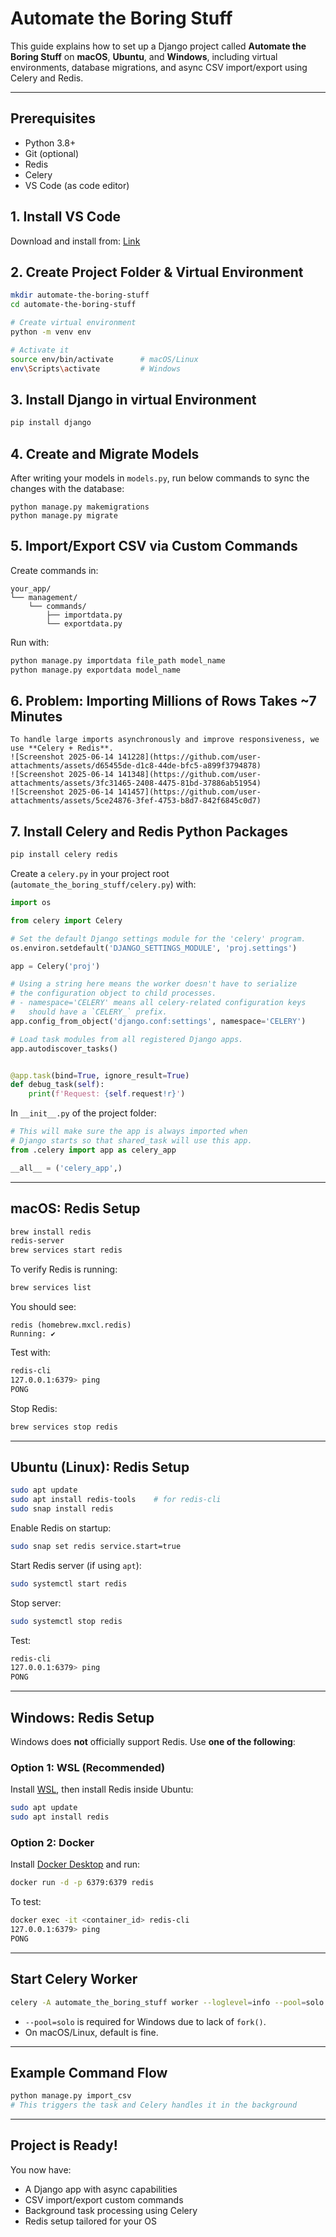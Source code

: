 # Automate the Boring Stuff

This guide explains how to set up a Django project called **Automate the Boring Stuff** on **macOS**, **Ubuntu**, and **Windows**, including virtual environments, database migrations, and async CSV import/export using Celery and Redis.

---

## Prerequisites

- Python 3.8+
- Git (optional)
- Redis
- Celery
- VS Code (as code editor)

## 1. Install VS Code

Download and install from: [Link](https://code.visualstudio.com/download)

## 2. Create Project Folder & Virtual Environment

```bash
mkdir automate-the-boring-stuff
cd automate-the-boring-stuff

# Create virtual environment
python -m venv env

# Activate it
source env/bin/activate      # macOS/Linux
env\Scripts\activate         # Windows
```

## 3. Install Django in virtual Environment

```bash
pip install django
```

## 4. Create and Migrate Models

After writing your models in `models.py`, run below commands to sync the changes with the database:

```
python manage.py makemigrations
python manage.py migrate
```

## 5. Import/Export CSV via Custom Commands

Create commands in:

```
your_app/
└── management/
    └── commands/
        ├── importdata.py
        └── exportdata.py
```

Run with:

```bash
python manage.py importdata file_path model_name
python manage.py exportdata model_name
```

## 6. Problem: Importing Millions of Rows Takes ~7 Minutes

```
To handle large imports asynchronously and improve responsiveness, we use **Celery + Redis**.
![Screenshot 2025-06-14 141228](https://github.com/user-attachments/assets/d65455de-d1c8-44de-bfc5-a899f3794878)
![Screenshot 2025-06-14 141348](https://github.com/user-attachments/assets/3fc31465-2408-4475-81bd-37886ab51954)
![Screenshot 2025-06-14 141457](https://github.com/user-attachments/assets/5ce24876-3fef-4753-b8d7-842f6845c0d7)
```

## 7. Install Celery and Redis Python Packages

```bash
pip install celery redis
```

Create a `celery.py` in your project root (`automate_the_boring_stuff/celery.py`) with:

```python
import os

from celery import Celery

# Set the default Django settings module for the 'celery' program.
os.environ.setdefault('DJANGO_SETTINGS_MODULE', 'proj.settings')

app = Celery('proj')

# Using a string here means the worker doesn't have to serialize
# the configuration object to child processes.
# - namespace='CELERY' means all celery-related configuration keys
#   should have a `CELERY_` prefix.
app.config_from_object('django.conf:settings', namespace='CELERY')

# Load task modules from all registered Django apps.
app.autodiscover_tasks()


@app.task(bind=True, ignore_result=True)
def debug_task(self):
    print(f'Request: {self.request!r}')
```

In `__init__.py` of the project folder:

```python
# This will make sure the app is always imported when
# Django starts so that shared_task will use this app.
from .celery import app as celery_app

__all__ = ('celery_app',)
```

---

## macOS: Redis Setup

```bash
brew install redis
redis-server
brew services start redis
```

To verify Redis is running:

```bash
brew services list
```

You should see:

```
redis (homebrew.mxcl.redis)
Running: ✔
```

Test with:

```bash
redis-cli
127.0.0.1:6379> ping
PONG
```

Stop Redis:

```bash
brew services stop redis
```

---

## Ubuntu (Linux): Redis Setup

```bash
sudo apt update
sudo apt install redis-tools    # for redis-cli
sudo snap install redis
```

Enable Redis on startup:

```bash
sudo snap set redis service.start=true
```

Start Redis server (if using `apt`):

```bash
sudo systemctl start redis
```

Stop server:

```bash
sudo systemctl stop redis
```

Test:

```bash
redis-cli
127.0.0.1:6379> ping
PONG
```

---

## Windows: Redis Setup

Windows does **not** officially support Redis. Use **one of the following**:

### Option 1: WSL (Recommended)

Install [WSL](https://learn.microsoft.com/en-us/windows/wsl/install), then install Redis inside Ubuntu:

```bash
sudo apt update
sudo apt install redis
```

### Option 2: Docker

Install [Docker Desktop](https://www.docker.com/products/docker-desktop) and run:

```bash
docker run -d -p 6379:6379 redis
```

To test:

```bash
docker exec -it <container_id> redis-cli
127.0.0.1:6379> ping
PONG
```

---

## Start Celery Worker

```bash
celery -A automate_the_boring_stuff worker --loglevel=info --pool=solo   # Use 'solo' on Windows
```

- `--pool=solo` is required for Windows due to lack of `fork()`.
- On macOS/Linux, default is fine.

---

## Example Command Flow

```bash
python manage.py import_csv
# This triggers the task and Celery handles it in the background
```

---

## Project is Ready!

You now have:

- A Django app with async capabilities  
- CSV import/export custom commands  
- Background task processing using Celery  
- Redis setup tailored for your OS
